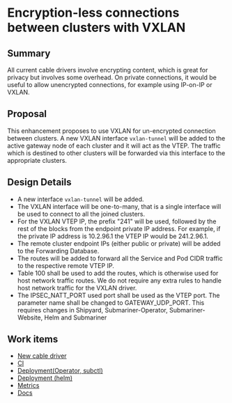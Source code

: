 # Encryption-less connections between clusters with VXLAN

## Summary

All current cable drivers involve encrypting content, which is great for privacy but involves some overhead.
On private connections, it would be useful to allow unencrypted connections, for example using IP-on-IP or VXLAN.

## Proposal

This enhancement proposes to use VXLAN for un-encrypted connection between clusters. A new VXLAN interface `vxlan-tunnel`
will be added to the active gateway node of each cluster and it will act as the VTEP. The traffic which is destined to other
clusters will be forwarded via this interface to the appropriate clusters.

## Design Details

* A new interface `vxlan-tunnel` will be added.
* The VXLAN interface will be one-to-many, that is a single interface will be used to connect to all the joined clusters.
* For the VXLAN VTEP IP, the prefix "241" will be used, followed by the rest of the blocks from the endpoint private IP address. For example,
if the private IP address is 10.2.96.1 the VTEP IP would be 241.2.96.1.
* The remote cluster endpoint IPs (either public or private) will be added to the Forwarding Database.
* The routes will be added to forward all the Service and Pod CIDR traffic to the respective remote VTEP IP.
* Table 100 shall be used to add the routes, which is otherwise used for host network traffic routes. We do not require any
extra rules to handle host network traffic for the VXLAN driver.
* The IPSEC_NATT_PORT used port shall be used as the VTEP port. The parameter name shall be changed to GATEWAY_UDP_PORT. This requires changes
in Shipyard, Submariner-Operator, Submariner-Website, Helm and Submariner

## Work items

* [New cable driver](https://github.com/submariner-io/submariner/issues/1149)
* [CI](https://github.com/submariner-io/submariner/issues/1148)
* [Deployment(Operator, subctl)](https://github.com/submariner-io/submariner-operator/issues/1101)
* [Deployment (helm)](https://github.com/submariner-io/submariner-charts/issues/116)
* [Metrics](https://github.com/submariner-io/submariner/issues/1150)
* [Docs](https://github.com/submariner-io/submariner-website/issues/450)
